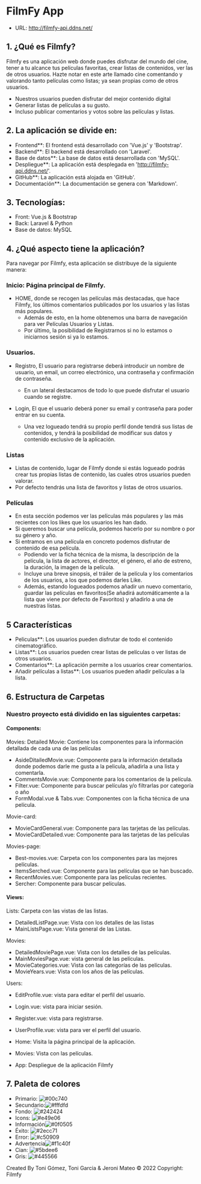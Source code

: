   # FilmFy App

- URL: http://filmfy-api.ddns.net/

## 1. ¿Qué es Filmfy?

Filmfy es una aplicación web donde puedes disfrutar del mundo del cine, tener a tu alcance tus películas favoritas, crear listas de contenidos, ver las de otros usuarios. Hazte notar en este arte llamado cine comentando y valorando tanto películas como listas; ya sean propias como de otros usuarios.

- Nuestros usuarios pueden disfrutar del mejor contenido digital
- Generar listas de películas a su gusto.
- Incluso publicar comentarios y votos sobre las películas y listas.

## 2. La aplicación se divide en:

- Frontend**: El frontend está desarrollado con 'Vue.js' y 'Bootstrap'.
- Backend**: El backend está desarrollado con 'Laravel'.
- Base de datos**: La base de datos está desarrollada con 'MySQL'.
- Despliegue**: La aplicación está desplegada en 'http://filmfy-api.ddns.net/'.
- GitHub**: La aplicación está alojada en 'GitHub'.
- Documentación**: La documentación se genera con 'Markdown'.

## 3. Tecnologías:

- Front: Vue.js & Bootstrap
- Back: Laravel & Python
- Base de datos: MySQL

## 4. ¿Qué aspecto tiene la aplicación?

Para navegar por Filmfy, esta aplicación se distribuye de la siguiente manera:

### Inicio: Página principal de Filmfy.

- HOME, donde se recogen las películas más destacadas, que hace Filmfy, los últimos comentarios publicados por los usuarios y las listas más populares. 
  -  Además de esto, en la home obtenemos una barra de navegación para ver Películas Usuarios y Listas. 
  -  Por último, la posibilidad de Registrarnos si no lo estamos o iniciarnos sesión si ya lo estamos.
 
### Usuarios.

- Registro, El usuario para registrarse  deberá introducir un nombre de usuario, un email, un correo electrónico, una contraseña y confirmación de contraseña.
  - En un lateral destacamos de todo lo que puede disfrutar el usuario cuando se registre.

- Login, El que el usuario deberá poner su email y contraseña para poder entrar en su cuenta.
  - Una vez logueado tendrá su propio perfil donde tendrá sus listas de contenidos, y tendrá la posibilidad de modificar sus datos y contenido exclusivo de la aplicación.

### Listas

- Listas de contenido, lugar de Filmfy donde si estás logueado podrás crear tus propias listas de contenido, las cuales otros usuarios pueden valorar.
- Por defecto tendrás una lista de favoritos y listas de otros usuarios.

### Películas

- En esta sección podemos ver las películas más populares y las más recientes con los likes que los usuarios les han dado.
- Si queremos buscar una película, podemos hacerlo por su nombre o por su género y año.
- Si entramos en una película en concreto podemos disfrutar de contenido de esa película.
  - Podiendo ver la ficha técnica de la misma, la descripción de la película, la lista de actores, el director, el género, el año de estreno,   la duración, la imagen de la  película. 
  - Incluye una breve sinopsis, el tráiler de la película y los comentarios de los usuarios, a los que podemos darles Like.
  - Además, estando logueados podemos añadir un nuevo comentario, guardar las películas en favoritos(Se añadirá automáticamente a la lista que viene por defecto de Favoritos) y añadirlo a una de nuestras listas.

## 5 Características

- Peliculas**: Los usuarios pueden disfrutar de todo el contenido cinematográfico.
- Listas**: Los usuarios pueden crear listas de películas o ver listas de otros usuarios.
- Comentarios**: La aplicación permite a los usuarios crear comentarios.
- Añadir películas a listas**: Los usuarios pueden añadir películas a la lista.

## 6. Estructura de Carpetas

### Nuestro proyecto está dividido en las siguientes carpetas:

#### Components: 

Movies: 
  Detailed Movie: Contiene los componentes para la información detallada de cada una de las películas
  - AsideDitailedMovie.vue: Componente para la información detallada donde podemos darle me gusta a la pelicula, añadirla a una lista y comentarla.
  - CommentsMovie.vue: Componente para los comentarios de la película.
  - Filter.vue: Componente para buscar películas y/o filtrarlas por categoría o año
  - FormModal.vue & Tabs.vue: Componentes con la ficha técnica de una película.

Movie-card:
  - MovieCardGeneral.vue: Componente para las tarjetas de las películas.
  - MovieCardDetailed.vue: Componente para las tarjetas de las películas

Movies-page:
  - Best-movies.vue: Carpeta con los componentes para las mejores películas.
  - ItemsSerched.vue: Componente para las películas que se han buscado.
  - RecentMovies.vue: Componente para las películas recientes.
  - Sercher: Componente para buscar películas.

#### Views: 

 Lists: Carpeta con las vistas de las listas.
  - DetailedListPage.vue: Vista con los detalles de las listas
  - MainListsPage.vue: Vista general de las Listas.

  Movies: 
  - DetailedMoviePage.vue: Vista con los detalles de las películas.
  - MainMoviesPage.vue: vista general de las películas.
  - MovieCategories.vue: Vista con las categorías de las películas.
  - MovieYears.vue: Vista con los años de las películas.

 Users: 
  - EditProfile.vue: vista para editar el perfil del usuario.
  - Login.vue: vista para iniciar sesión.
  - Register.vue: vista para registrarse.
  - UserProfile.vue: vista para ver el perfil del usuario.

- Home: Visita la página principal de la aplicación.
- Movies: Vista con las películas.
- App: Despliegue de la aplicación Filmfy

## 7. Paleta de colores

- Primario: ![#00c740](https://via.placeholder.com/15/f03c15/000000?text=+)
- Secundario:![#fffdfd](https://via.placeholder.com/15/f03c15/000000?text=+)
- Fondo: ![#242424](https://via.placeholder.com/15/f03c15/000000?text=+)
- Icons: ![#e49e06](https://via.placeholder.com/15/f03c15/000000?text=+)
- Información![#0f0505](https://via.placeholder.com/15/f03c15/000000?text=+)
- Éxito: ![#2ecc71](https://via.placeholder.com/15/f03c15/000000?text=+)
- Error: ![#c50909](https://via.placeholder.com/15/f03c15/000000?text=+)
- Advertencia![#f1c40f](https://via.placeholder.com/15/f03c15/000000?text=+)
- Cian: ![#5bdee6](https://via.placeholder.com/15/f03c15/000000?text=+)
- Gris: ![#445566](https://via.placeholder.com/15/f03c15/000000?text=+)

Created By Toni Gómez, Toni Garcia & Jeroni Mateo
© 2022 Copyright: Filmfy
